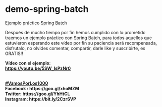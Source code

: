 # demo-spring-batch
Ejemplo práctico Spring Batch

Después de mucho tiempo por fin hemos cumplido con lo prometido traemos un ejemplo práctico con Spring Batch, para todos aquellos que estuvieron esperando este vídeo por fin su paciencia será recompensada, disfrutalo, no olvides comentar, compartir, darle like y suscribirte, es GRATIS!!

<b>Vídeo con el ejemplo:</b><br>
<b>https://youtu.be/5SW_lsPzNr0</b><br>

<br>
<b><a href="https://goo.gl/v2Oej4">#VamosPorLos1000</a><b>
<br>
Facebook : https://goo.gl/xhoMZM<br>
Twitter: https://goo.gl/YhHtCL<br>
Instagram: https://bit.ly/2CzrSVP<br>
